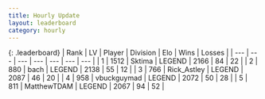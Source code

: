 ```yaml
---
title: Hourly Update
layout: leaderboard
category: hourly
---
```


{: .leaderboard}
| Rank | LV | Player | Division | Elo | Wins | Losses |
| --- | --- | --- | --- | --- | --- | --- |
| <span data-change="0">1</span> | 1512 | <span title="ID: 353063">Sktima</span> | LEGEND | <span data-change="0">2166</span> | <span data-change="0">84</span> | <span data-change="0">22</span> |
| <span data-change="0">2</span> | 880 | <span title="ID: 281795">bach</span> | LEGEND | <span data-change="0">2138</span> | <span data-change="0">55</span> | <span data-change="0">12</span> |
| <span data-change="0">3</span> | 766 | <span title="ID: 466583">Rick_Astley</span> | LEGEND | <span data-change="0">2087</span> | <span data-change="0">46</span> | <span data-change="0">20</span> |
| <span data-change="0">4</span> | 958 | <span title="ID: 418052">vbuckguymad</span> | LEGEND | <span data-change="0">2072</span> | <span data-change="0">50</span> | <span data-change="0">28</span> |
| <span data-change="0">5</span> | 811 | <span title="ID: 366840">MatthewTDAM</span> | LEGEND | <span data-change="0">2067</span> | <span data-change="0">94</span> | <span data-change="0">52</span> |